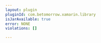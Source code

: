 ```yaml
---
layout: plugin
pluginId: com.betomorrow.xamarin.library
isJarAvailable: true
error: NONE
violations: []

---
```

